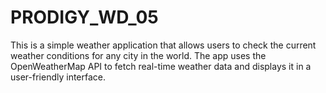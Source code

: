 # PRODIGY_WD_05
This is a simple weather application that allows users to check the current weather conditions for any city in the world. The app uses the OpenWeatherMap API to fetch real-time weather data and displays it in a user-friendly interface.
